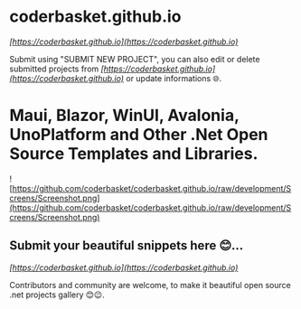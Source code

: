 # coderbasket.github.io
*[https://coderbasket.github.io](https://coderbasket.github.io)*



Submit  using "SUBMIT NEW PROJECT", you can also edit or delete submitted projects from *[https://coderbasket.github.io](https://coderbasket.github.io)*  or update  informations 🌐.

# Maui, Blazor, WinUI, Avalonia, UnoPlatform and Other .Net Open Source Templates and Libraries.
![https://github.com/coderbasket/coderbasket.github.io/raw/development/Screens/Screenshot.png](https://github.com/coderbasket/coderbasket.github.io/raw/development/Screens/Screenshot.png)

 ## Submit your beautiful snippets here 😊...
*[https://coderbasket.github.io](https://coderbasket.github.io)*

Contributors and community are welcome, to make it beautiful open source .net projects gallery 😊😉.

